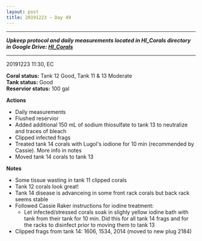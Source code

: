 ```yaml
---
layout: post
title: 20191223 – Day 49
---
```


---
***Upkeep protocol and daily measurements located in HI_Corals directory in Google Drive: [HI_Corals](https://drive.google.com/drive/u/1/folders/1Dxil5Lj1ynvuIuGDWx9_AyqkdplIcCZQ)***

---
20191223 11:30, EC

**Coral status:** Tank 12 Good, Tank 11 & 13 Moderate  
**Tank status:** Good  
**Reservior status:** 100 gal

**Actions**  
- Daily measurements  
- Flushed reservior
- Added additional 150 mL of sodium thiosulfate to tank 13 to neutralize and traces of bleach
- Clipped infected frags
- Treated tank 14 corals with Lugol's iodione for 10 min (recommended by Cassie). More info in notes
- Moved tank 14 corals to tank 13


**Notes**  
- Some tissue wasting in tank 11 clipped corals
- Tank 12 corals look great!
- Tank 14 disease is advanceing in some front rack corals but back rack seems stable
- Followed Cassie Raker instructions for iodine treatment:
    - Let infected/stressed corals soak in slighly yellow iodine bath with tank from their tank for 10 min. Did this for all tank 14 frags and for the racks to disinfect prior to moving them to tank 13
- Clipped frags from tank 14: 1606, 1534, 2014 (moved to new plug 2184)